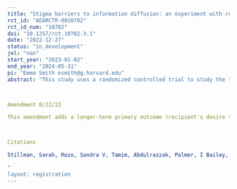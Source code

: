 ```yaml
---
title: "Stigma barriers to information diffusion: an experiment with refugee mental health care-seeking"
rct_id: "AEARCTR-0010702"
rct_id_num: "10702"
doi: "10.1257/rct.10702-3.1"
date: "2022-12-27"
status: "in_development"
jel: "nan"
start_year: "2023-01-02"
end_year: "2024-05-31"
pi: "Emma Smith esmith@g.harvard.edu"
abstract: "This study uses a randomized controlled trial to study the take-up of mental health services in the context of a "sender" who has private information about an available mental health service, and a "recipient" who may be in need and with whom the sender may share the information. The study is conducted with a sample of Syrian refugees living in Jordan. In this setting there is a large mental health burden, with roughly 50% of the adult population having symptoms aligned with clinical depression (Stillman et al. 2022). Senders are invited to share with their friends mental health awareness information advertising a free counseling helpline. The sender's choice to share is observed by the researcher, as is the recipient's decision of whether to take-up the helpline. I consider first what constrains sharing of information, and second how message recipients are impacted, both in their probability of using the helpline as well as their perceptions about their own fit for the service relative to the reputational costs of using it. 

Amendment 8/22/23
This amendment adds a longer-term primary outcome (recipient's desire to be contacted directly by the helpline), and adds a follow-on randomized intervention (when the recipient is directly contacted by the helpline).

Citations
Stillman, Sarah, Rozo, Sandra V, Tamim, Abdulrazzak, Palmer, I Bailey, Smith, Emma and Miguel, Edward, (2022), The Syrian refugee life study: first glance, Oxford Review of Economic Policy, 38, issue 3, p. 625-653.
"
layout: registration
---
```


